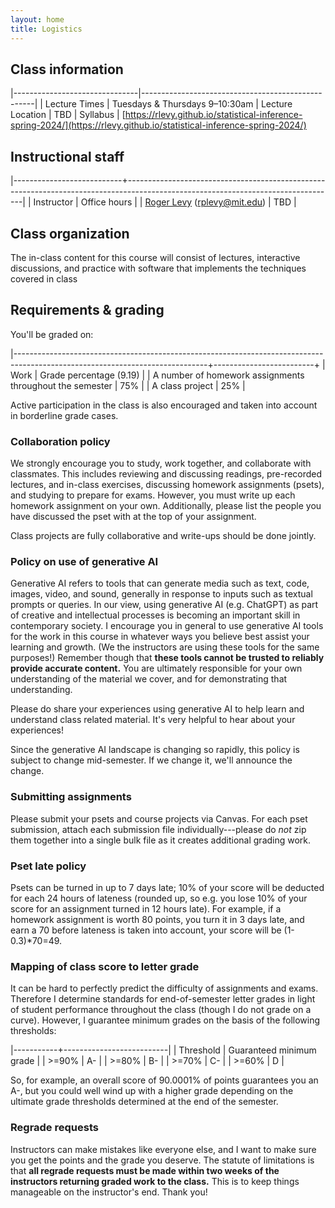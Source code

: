 ```yaml
---
layout: home
title: Logistics
---
```




## Class information

|-------------------------------|---------------------------------------------------|
| Lecture Times                               | Tuesdays & Thursdays 9–10:30am
| Lecture Location | TBD
| Syllabus                      | [https://rlevy.github.io/statistical-inference-spring-2024/](https://rlevy.github.io/statistical-inference-spring-2024/)

## Instructional staff

|---------------------------+----------------------------------------------------------------------------------------------------------------------------------|
| Instructor  | Office hours |
| [Roger Levy](http://www.mit.edu/~rplevy) ([rplevy@mit.edu](mailto:rplevy@mit.edu))    | TBD              |

## Class organization

The in-class content for this course will consist of lectures, interactive discussions, and practice with software that implements the techniques covered in class

## Requirements & grading

You'll be graded on:


|------------------------------------------------------------------------------------------------------------------------------+-------------------------+
| Work                                                                                                                         | Grade percentage (9.19) |
| A number of homework assignments throughout the semester                                                                     |                     75% |
| A class project                                                                                                              |                     25% |

Active participation in the class is also encouraged and taken into account in borderline grade cases.

### Collaboration policy

We strongly encourage you to study, work together, and collaborate with classmates. This includes reviewing and discussing readings, pre-recorded lectures, and in-class exercises, discussing homework assignments (psets), and studying to prepare for exams. However, you must write up each homework assignment on your own.  Additionally, please list the people you have discussed the pset with at the top of your assignment.

Class projects are fully collaborative and write-ups should be done jointly. 

### Policy on use of generative AI

Generative AI refers to tools that can generate media such as text, code, images, video, and sound, generally in response to inputs such as textual prompts or queries. In our view, using generative AI (e.g. ChatGPT) as part of creative and intellectual processes is becoming an important skill in contemporary society. I encourage you in general to use generative AI tools for the work in this course in whatever ways you believe best assist your learning and growth.  (We the instructors are using these tools for the same purposes!) Remember though that **these tools cannot be trusted to reliably provide accurate content.** You are ultimately responsible for your own understanding of the material we cover, and for demonstrating that understanding.

Please do share your experiences using generative AI to help learn and understand class related material. It's very helpful to hear about your experiences!

Since the generative AI landscape is changing so rapidly, this policy
is subject to change mid-semester. If we change it, we'll announce the
change.


### Submitting assignments

Please submit your psets and course projects via Canvas. For each pset submission, attach each submission file individually---please do *not* zip them together into a single bulk file as it creates additional grading work.

### Pset late policy

Psets can be turned in up to 7 days late; 10% of your score will be deducted for each 24 hours of lateness (rounded up, so e.g. you lose 10% of your score for an assignment turned in 12 hours late).  For example, if a homework assignment is worth 80 points, you turn it in 3 days late, and earn a 70 before lateness is taken into account, your score will be (1-0.3)*70=49.



### Mapping of class score to letter grade

It can be hard to perfectly predict the difficulty of assignments and exams.  Therefore I determine standards for end-of-semester letter grades in light of student performance throughout the class (though I do not grade on a curve).  However, I guarantee minimum grades on the basis of the following thresholds:

|-----------+--------------------------|
| Threshold | Guaranteed minimum grade |
| >=90%     | A-                       |
| >=80%     | B-                       |
| >=70%     | C-                       |
| >=60%     | D                        |

So, for example, an overall score of 90.0001% of points guarantees you an A-, but you could well wind up with a higher grade depending on the ultimate grade thresholds determined at the end of the semester.

### Regrade requests

Instructors can make mistakes like everyone else, and I want to make sure you get the points and the grade you deserve. The statute of limitations is that **all regrade requests must be made within two weeks of the instructors returning graded work to the class.** This is to keep things manageable on the instructor's end. Thank you!
